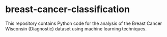 # breast-cancer-classification
This repository contains Python code for the analysis of the Breast Cancer Wisconsin (Diagnostic) dataset using machine learning techniques. 
